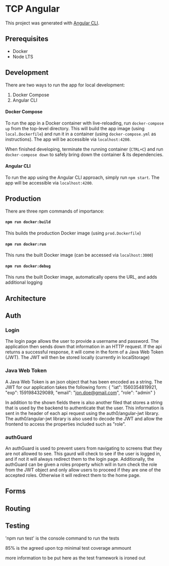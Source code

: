 # TCP Angular

This project was generated with [Angular CLI](https://github.com/angular/angular-cli).

## Prerequisites

- Docker
- Node LTS

## Development

There are two ways to run the app for local development:

1. Docker Compose
2. Angular CLI

#### Docker Compose

To run the app in a Docker container with live-reloading, run `docker-compose up` from the top-level directory. This will build the app image (using `local.Dockerfile`) and run it in a container (using `docker-compose.yml` as instructions). The app will be accessible via `localhost:4200`.

When finished developing, terminate the running container (`CTRL+C`) and run `docker-compose down` to safely bring down the container & its dependencies.

#### Angular CLI

To run the app using the Angular CLI approach, simply run `npm start`. The app will be accessible via `localhost:4200`.

## Production

There are three npm commands of importance:

#### `npm run docker:build`

This builds the production Docker image (using `prod.Dockerfile`)

#### `npm run docker:run`

This runs the built Docker image (can be accessed via `localhost:3000`)

#### `npm run docker:debug`

This runs the built Docker image, automatically opens the URL, and adds additional logging

## Architecture

## Auth

### Login

The login page allows the user to provide a username and password. The application then sends down that information in an HTTP request. If the api returns a successful response, it will come in the form of a Java Web Token (JWT). The JWT will then be stored locally (currently in localStorage)

### Java Web Token

A Java Web Token is an json object that has been encoded as a string. The JWT for our application takes the following form:
{
"iat": 1560354819921,
"exp": 1591984329089,
"email": "jon.doe@gmail.com",
"role": "admin"
}

In addition to the shown fields there is also another filed that stores a string that is used by the backend to authenticate that the user. This information is sent in the header of each api request using the auth0/angular-jwt library. The auth0/angular-jwt library is also used to decode the JWT and allow the frontend to access the properties included such as "role".

### authGuard

An authGuard is used to prevent users from navigating to screens that they are not allowed to see. This gaurd will check to see if the user is logged in, and if not it will always redirect them to the login page. Additionally, the authGuard can be given a roles property which will in turn check the role from the JWT object and only allow users to proceed if they are one of the accepted roles. Otherwise it will redirect them to the home page.

## Forms

## Routing

## Testing

'npm run test' is the console command to run the tests

85% is the agreed upon tcp minimal test coverage ammount

more information to be put here as the test framework is ironed out
